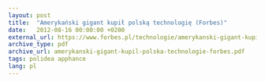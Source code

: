 ```yaml
---
layout: post
title:  "Amerykański gigant kupił polską technologię (Forbes)"
date:   2012-08-16 00:00:00 +0200
external_url: https://www.forbes.pl/technologie/amerykanski-gigant-kupil-polska-technologie/3z405pe
archive_type: pdf
archive_url: amerykanski-gigant-kupil-polska-technologie-forbes.pdf
tags: polidea apphance
lang: pl
---
```

